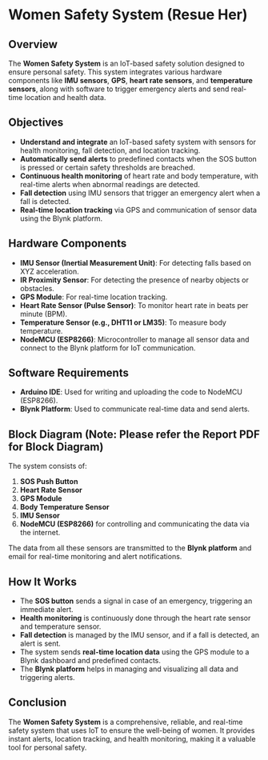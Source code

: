 # Women Safety System (Resue Her)

## Overview
The **Women Safety System** is an IoT-based safety solution designed to ensure personal safety. This system integrates various hardware components like **IMU sensors**, **GPS**, **heart rate sensors**, and **temperature sensors**, along with software to trigger emergency alerts and send real-time location and health data.

## Objectives
- **Understand and integrate** an IoT-based safety system with sensors for health monitoring, fall detection, and location tracking.
- **Automatically send alerts** to predefined contacts when the SOS button is pressed or certain safety thresholds are breached.
- **Continuous health monitoring** of heart rate and body temperature, with real-time alerts when abnormal readings are detected.
- **Fall detection** using IMU sensors that trigger an emergency alert when a fall is detected.
- **Real-time location tracking** via GPS and communication of sensor data using the Blynk platform.

## Hardware Components
- **IMU Sensor (Inertial Measurement Unit)**: For detecting falls based on XYZ acceleration.
- **IR Proximity Sensor**: For detecting the presence of nearby objects or obstacles.
- **GPS Module**: For real-time location tracking.
- **Heart Rate Sensor (Pulse Sensor)**: To monitor heart rate in beats per minute (BPM).
- **Temperature Sensor (e.g., DHT11 or LM35)**: To measure body temperature.
- **NodeMCU (ESP8266)**: Microcontroller to manage all sensor data and connect to the Blynk platform for IoT communication.

## Software Requirements
- **Arduino IDE**: Used for writing and uploading the code to NodeMCU (ESP8266).
- **Blynk Platform**: Used to communicate real-time data and send alerts.

## Block Diagram (Note: Please refer the Report PDF for Block Diagram)
The system consists of:
1. **SOS Push Button**
2. **Heart Rate Sensor**
3. **GPS Module**
4. **Body Temperature Sensor**
5. **IMU Sensor**
6. **NodeMCU (ESP8266)** for controlling and communicating the data via the internet.

The data from all these sensors are transmitted to the **Blynk platform** and email for real-time monitoring and alert notifications.

## How It Works
- The **SOS button** sends a signal in case of an emergency, triggering an immediate alert.
- **Health monitoring** is continuously done through the heart rate sensor and temperature sensor.
- **Fall detection** is managed by the IMU sensor, and if a fall is detected, an alert is sent.
- The system sends **real-time location data** using the GPS module to a Blynk dashboard and predefined contacts.
- The **Blynk platform** helps in managing and visualizing all data and triggering alerts.

## Conclusion
The **Women Safety System** is a comprehensive, reliable, and real-time safety system that uses IoT to ensure the well-being of women. It provides instant alerts, location tracking, and health monitoring, making it a valuable tool for personal safety.

